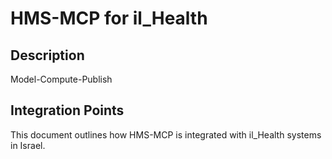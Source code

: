 # HMS-MCP for il_Health

## Description

Model-Compute-Publish

## Integration Points

This document outlines how HMS-MCP is integrated with il_Health systems in Israel.
